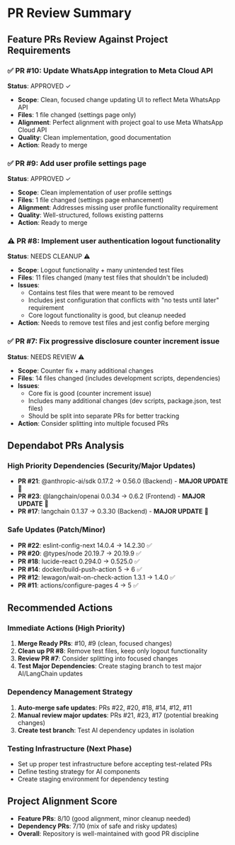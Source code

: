 # PR Review Summary

## Feature PRs Review Against Project Requirements

### ✅ PR #10: Update WhatsApp integration to Meta Cloud API
**Status**: APPROVED ✓
- **Scope**: Clean, focused change updating UI to reflect Meta WhatsApp API
- **Files**: 1 file changed (settings page only)
- **Alignment**: Perfect alignment with project goal to use Meta WhatsApp Cloud API
- **Quality**: Clean implementation, good documentation
- **Action**: Ready to merge

### ✅ PR #9: Add user profile settings page  
**Status**: APPROVED ✓
- **Scope**: Clean implementation of user profile settings
- **Files**: 1 file changed (settings page enhancement)
- **Alignment**: Addresses missing user profile functionality requirement
- **Quality**: Well-structured, follows existing patterns
- **Action**: Ready to merge

### ⚠️ PR #8: Implement user authentication logout functionality
**Status**: NEEDS CLEANUP ⚠️
- **Scope**: Logout functionality + many unintended test files
- **Files**: 11 files changed (many test files that shouldn't be included)
- **Issues**: 
  - Contains test files that were meant to be removed
  - Includes jest configuration that conflicts with "no tests until later" requirement
  - Core logout functionality is good, but cleanup needed
- **Action**: Needs to remove test files and jest config before merging

### ✅ PR #7: Fix progressive disclosure counter increment issue
**Status**: NEEDS REVIEW ⚠️  
- **Scope**: Counter fix + many additional changes
- **Files**: 14 files changed (includes development scripts, dependencies)
- **Issues**:
  - Core fix is good (counter increment issue)
  - Includes many additional changes (dev scripts, package.json, test files)
  - Should be split into separate PRs for better tracking
- **Action**: Consider splitting into multiple focused PRs

## Dependabot PRs Analysis

### High Priority Dependencies (Security/Major Updates)
- **PR #21**: @anthropic-ai/sdk 0.17.2 → 0.56.0 (Backend) - **MAJOR UPDATE** 🔴
- **PR #23**: @langchain/openai 0.0.34 → 0.6.2 (Frontend) - **MAJOR UPDATE** 🔴  
- **PR #17**: langchain 0.1.37 → 0.3.30 (Backend) - **MAJOR UPDATE** 🔴

### Safe Updates (Patch/Minor)
- **PR #22**: eslint-config-next 14.0.4 → 14.2.30 ✅
- **PR #20**: @types/node 20.19.7 → 20.19.9 ✅
- **PR #18**: lucide-react 0.294.0 → 0.525.0 ✅
- **PR #14**: docker/build-push-action 5 → 6 ✅
- **PR #12**: lewagon/wait-on-check-action 1.3.1 → 1.4.0 ✅
- **PR #11**: actions/configure-pages 4 → 5 ✅

## Recommended Actions

### Immediate Actions (High Priority)
1. **Merge Ready PRs**: #10, #9 (clean, focused changes)
2. **Clean up PR #8**: Remove test files, keep only logout functionality  
3. **Review PR #7**: Consider splitting into focused changes
4. **Test Major Dependencies**: Create staging branch to test major AI/LangChain updates

### Dependency Management Strategy
1. **Auto-merge safe updates**: PRs #22, #20, #18, #14, #12, #11
2. **Manual review major updates**: PRs #21, #23, #17 (potential breaking changes)
3. **Create test branch**: Test AI dependency updates in isolation

### Testing Infrastructure (Next Phase)
- Set up proper test infrastructure before accepting test-related PRs
- Define testing strategy for AI components
- Create staging environment for dependency testing

## Project Alignment Score
- **Feature PRs**: 8/10 (good alignment, minor cleanup needed)
- **Dependency PRs**: 7/10 (mix of safe and risky updates)
- **Overall**: Repository is well-maintained with good PR discipline